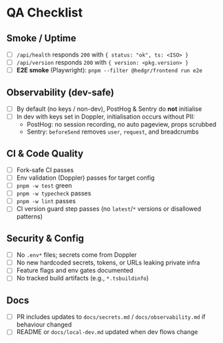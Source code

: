 # QA Checklist

## Smoke / Uptime
- [ ] `/api/health` responds `200` with `{ status: "ok", ts: <ISO> }`
- [ ] `/api/version` responds `200` with `{ version: <pkg.version> }`
- [ ] **E2E smoke** (Playwright): `pnpm --filter @hedgr/frontend run e2e`

## Observability (dev-safe)
- [ ] By default (no keys / non-dev), PostHog & Sentry do **not** initialise
- [ ] In dev with keys set in Doppler, initialisation occurs without PII:
  - PostHog: no session recording, no auto pageview, props scrubbed
  - Sentry: `beforeSend` removes `user`, `request`, and breadcrumbs

## CI & Code Quality
- [ ] Fork-safe CI passes
- [ ] Env validation (Doppler) passes for target config
- [ ] `pnpm -w test` green
- [ ] `pnpm -w typecheck` passes
- [ ] `pnpm -w lint` passes
- [ ] CI version guard step passes (no `latest`/`*` versions or disallowed patterns)

## Security & Config
- [ ] No `.env*` files; secrets come from Doppler
- [ ] No new hardcoded secrets, tokens, or URLs leaking private infra
- [ ] Feature flags and env gates documented
- [ ] No tracked build artifacts (e.g., `*.tsbuildinfo`)

## Docs
- [ ] PR includes updates to `docs/secrets.md` / `docs/observability.md` if behaviour changed
- [ ] README or `docs/local-dev.md` updated when dev flows change
